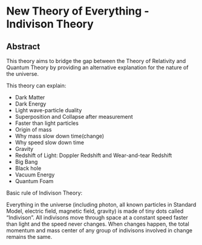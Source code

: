 # New Theory of Everything - Indivison Theory

## Abstract
This theory aims to bridge the gap between the Theory of Relativity and Quantum Theory by providing an alternative explanation for the nature of the universe.

This theory can explain:

* Dark Matter
* Dark Energy
* Light wave-particle duality
* Superposition and Collapse after measurement
* Faster than light particles
* Origin of mass
* Why mass slow down time(change)
* Why speed slow down time
* Gravity
* Redshift of Light: Doppler Redshift and Wear-and-tear Redshift
* Big Bang
* Black hole
* Vacuum Energy
* Quantum Foam

Basic rule of Indivison Theory:

Everything in the universe (including photon, all known particles in Standard Model, electric field, magnetic field, gravity) is made of tiny dots called “Indivison”. All indivisons move through space at a constant speed faster than light and the speed never changes. When changes happen, the total momentum and mass center of any group of indivisons involved in change remains the same.
